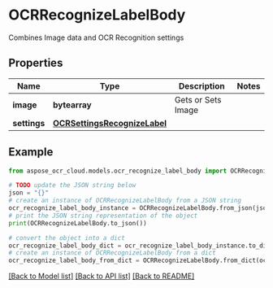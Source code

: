 # OCRRecognizeLabelBody

Combines Image data and OCR Recognition settings

## Properties

Name | Type | Description | Notes
------------ | ------------- | ------------- | -------------
**image** | **bytearray** | Gets or Sets Image | 
**settings** | [**OCRSettingsRecognizeLabel**](OCRSettingsRecognizeLabel.md) |  | 

## Example

```python
from aspose_ocr_cloud.models.ocr_recognize_label_body import OCRRecognizeLabelBody

# TODO update the JSON string below
json = "{}"
# create an instance of OCRRecognizeLabelBody from a JSON string
ocr_recognize_label_body_instance = OCRRecognizeLabelBody.from_json(json)
# print the JSON string representation of the object
print(OCRRecognizeLabelBody.to_json())

# convert the object into a dict
ocr_recognize_label_body_dict = ocr_recognize_label_body_instance.to_dict()
# create an instance of OCRRecognizeLabelBody from a dict
ocr_recognize_label_body_from_dict = OCRRecognizeLabelBody.from_dict(ocr_recognize_label_body_dict)
```
[[Back to Model list]](../README.md#documentation-for-models) [[Back to API list]](../README.md#documentation-for-api-endpoints) [[Back to README]](../README.md)


